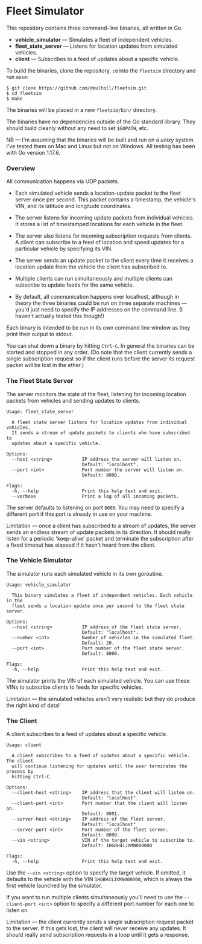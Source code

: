 # Fleet Simulator

This repository contains three command-line binaries, all written in Go.

* **vehicle_simulator** &mdash; Simulates a fleet of independent vehicles.
* **fleet_state_server** &mdash; Listens for location updates from simulated vehicles.
* **client** &mdash; Subscribes to a feed of updates about a specific vehicle.

To build the binaries, clone the repository, `cd` into the `fleetsim` directory and run `make`:

    $ git clone https://github.com/dmulholl/fleetsim.git
    $ cd fleetsim
    $ make

The binaries will be placed in a new `fleetsim/bin/` directory.

The binaries have no dependencies outside of the Go standard library. They should build cleanly without any need to set `$GOPATH`, etc.

NB &mdash; I'm assuming that the binaries will be built and run on a *unixy* system. I've tested them on Mac and Linux but not on Windows. All testing has been with Go version 1.17.6.



### Overview

All communication happens via UDP packets.

* Each simulated vehicle sends a location-update packet to the fleet server once per second.
  This packet contains a timestamp, the vehicle's VIN, and its latitude and longitude coordinates.

* The server listens for incoming update packets from individual vehicles.
  It stores a list of timestamped locations for each vehicle in the fleet.

* The server also listens for incoming subscription requests from clients.
  A client can subscribe to a feed of location and speed updates for a particular vehicle by
  specifying its VIN.

* The server sends an update packet to the client every time it receives a location update from the
  vehicle the client has subscribed to.

* Multiple clients can run simultaneously and multiple clients can subscribe to update feeds for
  the same vehicle.

* By default, all communication happens over localhost, although in theory the three binaries could
  be run on three separate machines &mdash; you'd just need to specify the IP addresses on the
  command line. (I haven't actually tested this though!)

Each binary is intended to be run in its own command line window as they print their output to stdout.

You can shut down a binary by hitting `Ctrl-C`. In general the binaries can be started and stopped in
any order. (Do note that the client currently sends a single subscription request so if the client
runs before the server its request packet will be lost in the ether.)



### The Fleet State Server

The server monitors the state of the fleet, listening for incoming location packets from vehicles
and sending updates to clients.

    Usage: fleet_state_server

      A fleet state server listens for location updates from individual vehicles.
      It sends a stream of update packets to clients who have subscribed to
      updates about a specific vehicle.

    Options:
      --host <string>           IP address the server will listen on.
                                Default: "localhost".
      --port <int>              Port number the server will listen on.
                                Default: 8000.

    Flags:
      -h, --help                Print this help text and exit.
      --verbose                 Print a log of all incoming packets.

The server defaults to listening on port `8000`. You may need to specify a different port if this
port is already in use on your machine.

Limitation &mdash; once a client has subscribed to a stream of updates, the server sends an endless
stream of update packets in its direction. It should really listen for a periodic 'keep-alive'
packet and terminate the subscription after a fixed timeout has elapsed if it hasn't heard from
the client.



### The Vehicle Simulator

The simulator runs each simulated vehicle in its own goroutine.

    Usage: vehicle_simulator

      This binary simulates a fleet of independent vehicles. Each vehicle in the
      fleet sends a location update once per second to the fleet state server.

    Options:
      --host <string>           IP address of the fleet state server.
                                Default: "localhost".
      --number <int>            Number of vehicles in the simulated fleet.
                                Default: 20.
      --port <int>              Port number of the fleet state server.
                                Default: 8000.

    Flags:
      -h, --help                Print this help text and exit.

The simulator prints the VIN of each simulated vehicle. You can use these VINs to subscribe clients
to feeds for specific vehicles.

Limitation &mdash; the simulated vehicles aren't very realistic but they do produce the right *kind* of
data!



### The Client

A client subscribes to a feed of updates about a specific vehicle.

    Usage: client

      A client subscribes to a feed of updates about a specific vehicle. The client
      will continue listening for updates until the user terminates the process by
      hitting Ctrl-C.

    Options:
      --client-host <string>    IP address that the client will listen on.
                                Default: "localhost".
      --client-port <int>       Port number that the client will listen on.
                                Default: 8001.
      --server-host <string>    IP address of the fleet server.
                                Default: "localhost"
      --server-port <int>       Port number of the fleet server.
                                Default: 8000.
      --vin <string>            VIN of the target vehicle to subscribe to.
                                Default: 1HGBH41JXMN000000

    Flags:
      -h, --help                Print this help text and exit.

Use the `--vin <string>` option to specify the target vehicle.
If omitted, it defaults to the vehicle with the VIN `1HGBH41JXMN000000`, which is always the first
vehicle launched by the simulator.

If you want to run multiple clients simultaneously you'll need to use the `--client-port <int>`
option to specify a different port number for each one to listen on.

Limitation &mdash; the client currently sends a single subscription request packet to the server.
If this gets lost, the client will never receive any updates. It should really send subscription
requests in a loop until it gets a response.
